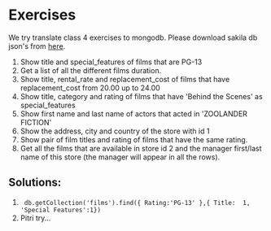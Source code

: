 # Exercises

We try translate class 4 exercises to mongodb. Please download sakila db json's from [here](http://static1.1.sqspcdn.com/static/f/359481/26067410/1427081957890/sakila.tgz?token=zFkfE4QSKgfurxrUF1lieRHKNS8%3D).

1. Show title and special_features of films that are PG-13
2. Get a list of all the different films duration.
3. Show title, rental_rate and replacement_cost of films that have replacement_cost from 20.00 up to 24.00
4. Show title, category and rating of films that have 'Behind the Scenes'   as special_features 
5. Show first name and last name of actors that acted in 'ZOOLANDER FICTION'
6. Show the address, city and country of the store with id 1
7. Show pair of film titles and rating of films that have the same rating.
8. Get all the films that are available in store id 2 and the manager first/last name of this store (the manager will appear in all the rows).


## Solutions:  
1.  ` db.getCollection('films').find({ Rating:'PG-13' },{ Title:  1, 'Special Features':1})`  
1.  Pitri try...
